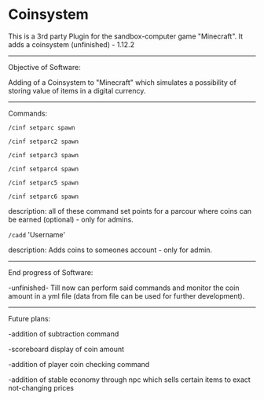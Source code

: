 # Coinsystem
This is a 3rd party Plugin for the sandbox-computer game "Minecraft". It adds a coinsystem (unfinished) - 1.12.2

-----------------------------------------------------------------------

Objective of Software:

Adding of a Coinsystem to "Minecraft" which simulates a possibility of storing value of items in a digital currency. 

------------------------------------------------------------------------

Commands:
   
  ```/cinf setparc spawn```
   
   
   ```/cinf setparc2 spawn```
   
   
   ```/cinf setparc3 spawn```
   
   
   ```/cinf setparc4 spawn```
   
   
   ```/cinf setparc5 spawn```
   
   
   ```/cinf setparc6 spawn```


description: all of these command set points for a parcour where coins can be earned (optional) - only for admins.

    
   ```/cadd``` 'Username'
   
description: Adds coins to someones account - only for admin.

------------------------------------------------------------------------


End progress of Software:

-unfinished- Till now can perform said commands and monitor the coin amount in a yml file (data from file can be used for further development).

------------------------------------------------------------------------

Future plans:

-addition of subtraction command

-scoreboard display of coin amount

-addition of player coin checking command

-addition of stable economy through npc which sells certain items to exact not-changing prices
